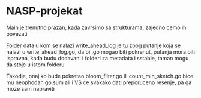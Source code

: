 # NASP-projekat

Main je trenutno prazan, kada zavrsimo sa strukturama, zajedno cemo ih povezati

Folder data u kom se nalazi write_ahead_log je tu zbog putanje koja se nalazi u write_ahead_log.go, da bi .go mogao biti pokrenut, 
              putanja mora biti ispravna, kada budu dodavani i folderi za metadata i sstable, taman mogu da stoje u istom folderu

Takodje, onaj  ko bude pokretao bloom_filter.go ili count_min_sketch.go bice mu neophodan go.sum ali i VS ce svakako dati preporuceno resenje, pa ga moze sam napraviti
